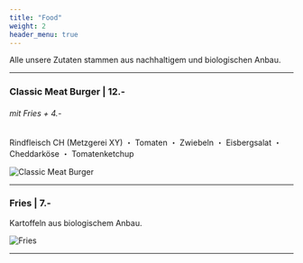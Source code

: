 ```yaml
---
title: "Food"
weight: 2
header_menu: true
---
```


Alle unsere Zutaten stammen aus nachhaltigem und biologischen Anbau.

---

### Classic Meat Burger  |  12.-

###### mit Fries  + 4.-

Rindfleisch CH (Metzgerei XY) ・ Tomaten ・ Zwiebeln ・ Eisbergsalat ・ Cheddarköse ・ Tomatenketchup

![Classic Meat Burger](images/Classy_meat_burger.png)


---

### Fries | 7.-

Kartoffeln aus biologischem Anbau.

![Fries](images/fries.png)

---

